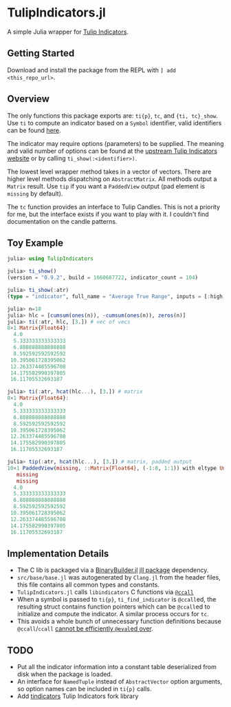 # TulipIndicators.jl

A simple Julia wrapper for [Tulip Indicators](https://github.com/TulipCharts/tulipindicators).

## Getting Started
Download and install the package from the REPL with `] add <this_repo_url>`.

## Overview
The only functions this package exports are: `ti{p}`, `tc`, and `{ti, tc}_show`. Use `ti` to compute an indicator based on a `Symbol` identifier, valid identifiers can be found [here](https://tulipindicators.org/list).

The indicator may require options (parameters) to be supplied. The meaning and valid number of options can be found at the [upstream Tulip Indicators website](https://tulipindicators.org/list) or by calling `ti_show(:<identifier>)`.

The lowest level wrapper method takes in a vector of vectors. There are higher level methods dispatching on `AbstractMatrix`. All methods output a `Matrix` result. Use `tip` if you want a `PaddedView` output (pad element is `missing` by default).

The `tc` function provides an interface to Tulip Candles. This is not a priority for me, but the interface exists if you want to play with it. I couldn't find documentation on the candle patterns.

## Toy Example
```julia
julia> using TulipIndicators

julia> ti_show()
(version = "0.9.2", build = 1660687722, indicator_count = 104)

julia> ti_show(:atr)
(type = "indicator", full_name = "Average True Range", inputs = [:high, :low, :close], options = [:period], outputs = [:atr])

julia> n=10
julia> hlc = [cumsum(ones(n)), -cumsum(ones(n)), zeros(n)]
julia> ti(:atr, hlc, [3.]) # vec of vecs
8×1 Matrix{Float64}:
  4.0
  5.333333333333333
  6.888888888888888
  8.592592592592592
 10.395061728395062
 12.263374485596708
 14.175582990397805
 16.11705532693187

julia> ti(:atr, hcat(hlc...), [3.]) # matrix
8×1 Matrix{Float64}:
  4.0
  5.333333333333333
  6.888888888888888
  8.592592592592592
 10.395061728395062
 12.263374485596708
 14.175582990397805
 16.11705532693187

julia> tip(:atr, hcat(hlc...), [3.]) # matrix, padded output
10×1 PaddedView(missing, ::Matrix{Float64}, (-1:8, 1:1)) with eltype Union{Missing, Float64} with indices -1:8×1:1:
   missing
   missing
  4.0
  5.333333333333333
  6.888888888888888
  8.592592592592592
 10.395061728395062
 12.263374485596708
 14.175582990397805
 16.11705532693187
```

## Implementation Details
* The C lib is packaged via a [BinaryBuilder.jl](https://github.com/JuliaPackaging/BinaryBuilder.jl) [jll package](https://github.com/JuliaBinaryWrappers/TulipIndicators_jll.jl) dependency.
* `src/base/base.jl` was autogenerated by `Clang.jl` from the header files, this file contains all common types and constants.
* `TulipIndicators.jl` calls `libindicators` C functions via [`@ccall`](https://docs.julialang.org/en/v1/base/c/)
* When a symbol is passed to `ti{p}`, `ti_find_indicator` is `@ccall`ed, the resulting struct contains function pointers which can be `@ccall`ed to initialize and compute the indicator. A similar process occurs for `tc`.
* This avoids a whole bunch of unnecessary function definitions because `@ccall`/`ccall` [cannot be efficiently `@eval`ed over](https://docs.julialang.org/en/v1/manual/calling-c-and-fortran-code/#Non-constant-Function-Specifications).

## TODO
* Put all the indicator information into a constant table deserialized from disk when the package is loaded.
* An interface for `NamedTuple` instead of `AbstractVector` option arguments, so option names can be included in `ti{p}` calls.
* Add [tindicators](https://github.com/3jane/tindicators) Tulip Indicators fork library

